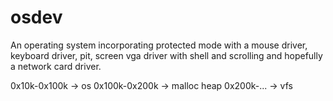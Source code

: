 # osdev

An operating system incorporating protected mode with a mouse driver, keyboard driver, pit, screen vga driver with shell and scrolling and hopefully a network card driver.

0x10k-0x100k -> os
0x100k-0x200k -> malloc heap
0x200k-... -> vfs